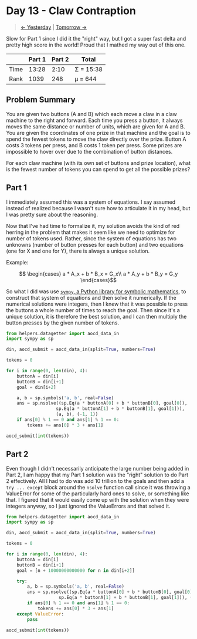 # Day 13 - Claw Contraption

> [<- Yesterday](12.md) | [Tomorrow ->](14.md)

Slow for Part 1 since I did it the "right" way, but I got a super fast delta and pretty high score in the world! Proud that I mathed my way out of this one.

|      | Part 1 | Part 2 | Total     |
|------|--------|--------|-----------|
| Time | 13:28  | 2:10   | Σ = 15:38 |
| Rank | 1039   | 248    | μ = 644   |

## Problem Summary

You are given two buttons (A and B) which each move a claw in a claw machine to the right and forward. Each time you press a button, it always moves the same distance or number of units, which are given for A and B. You are given the coordinates of one prize in that machine and the goal is to spend the fewest tokens to move the claw directly over the prize. Button A costs 3 tokens per press, and B costs 1 token per press. Some prizes are impossible to hover over due to the combination of button distances.

For each claw machine (with its own set of buttons and prize location), what is the fewest number of tokens you can spend to get all the possible prizes?

## Part 1

I immediately assumed this was a system of equations. I say assumed instead of realized because I wasn't sure how to articulate it in my head, but I was pretty sure about the reasoning.

Now that I've had time to formalize it, my solution avoids the kind of red herring in the problem that makes it seem like we need to optimize for number of tokens used. Rather, since the system of equations has two unknowns (number of button presses for each button) and two equations (one for X and one for Y), there is always a unique solution.

Example:

```math
 \begin{cases} a * A_x + b * B_x = G_x\\ a * A_y + b * B_y = G_y \end{cases}
 ```

So what I did was use [`sympy`, a Python library for symbolic mathematics](https://docs.sympy.org/latest/index.html), to construct that system of equations and then solve it numerically. If the numerical solutions were integers, then I knew that it was possible to press the buttons a whole number of times to reach the goal. Then since it's a unique solution, it is therefore the best solution, and I can then multiply the button presses by the given number of tokens.

```python
from helpers.datagetter import aocd_data_in
import sympy as sp

din, aocd_submit = aocd_data_in(split=True, numbers=True)

tokens = 0

for i in range(0, len(din), 4):
    buttonA = din[i]
    buttonB = din[i+1]
    goal = din[i+2]

    a, b = sp.symbols('a, b', real=False)
    ans = sp.nsolve((sp.Eq(a * buttonA[0] + b * buttonB[0], goal[0]),
                   sp.Eq(a * buttonA[1] + b * buttonB[1], goal[1])),
                   (a, b), (-1, 1))
    if ans[0] % 1 == 0 and ans[1] % 1 == 0:
        tokens += ans[0] * 3 + ans[1]

aocd_submit(int(tokens))
```

## Part 2

Even though I didn't necessarily anticipate the large number being added in Part 2, I am happy that my Part 1 solution was the "right" solution to do Part 2 effectively. All I had to do was add 10 trillion to the goals and then add a `try ... except` block around the `nsolve` function call since it was throwing a ValueError for some of the particularly hard ones to solve, or something like that. I figured that it would easily come up with the solution when they were integers anyway, so I just ignored the ValueErrors and that solved it.

```python
from helpers.datagetter import aocd_data_in
import sympy as sp

din, aocd_submit = aocd_data_in(split=True, numbers=True)

tokens = 0

for i in range(0, len(din), 4):
    buttonA = din[i]
    buttonB = din[i+1]
    goal = [n + 10000000000000 for n in din[i+2]]

    try:
        a, b = sp.symbols('a, b', real=False)
        ans = sp.nsolve((sp.Eq(a * buttonA[0] + b * buttonB[0], goal[0]),
                    sp.Eq(a * buttonA[1] + b * buttonB[1], goal[1])), (a, b), (-1, 1))
        if ans[0] % 1 == 0 and ans[1] % 1 == 0:
            tokens += ans[0] * 3 + ans[1]
    except ValueError:
        pass

aocd_submit(int(tokens))
```
